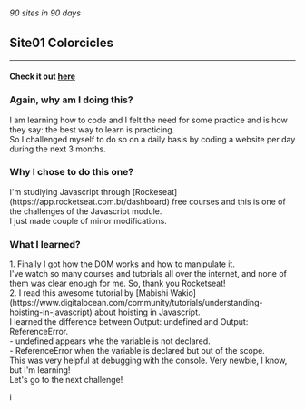 ###### 90 sites in 90 days 
## Site01 Colorcicles

__________________________________________________________________________________

#### Check it out [here](http://www.yvesalazar.com/projects/90sites/site01_colorcicles/)

### Again, why am I doing this?
<p> I am learning how to code and I felt the need for some practice and is how they say: the best way to learn is practicing. <br>
So I challenged myself to do so on a daily basis by coding a website per day during the next 3 months.</p>

### Why I chose to do this one?
<p>I'm studiying Javascript through [Rockeseat](https://app.rocketseat.com.br/dashboard) free courses and this is one of the challenges of the Javascript module. <br>
I just made couple of minor modifications.</p>

### What I learned?
<p> 1. Finally I got how the DOM works and how to manipulate it. <br>
I've watch so many courses and tutorials all over the internet, and none of them was clear enough for me. So, thank you Rocketseat! <br>
2. I read this awesome tutorial by [Mabishi Wakio](https://www.digitalocean.com/community/tutorials/understanding-hoisting-in-javascript) about hoisting in Javascript.<br>
I learned the difference between Output: undefined and Output: ReferenceError. <br>
- undefined appears whe the variable is not declared. <br>
- ReferenceError when the variable is declared but out of the scope. <br>
This was very helpful at debugging with the console. Very newbie, I know, but I'm learning! <br>
Let's go to the next challenge!</p>
i
